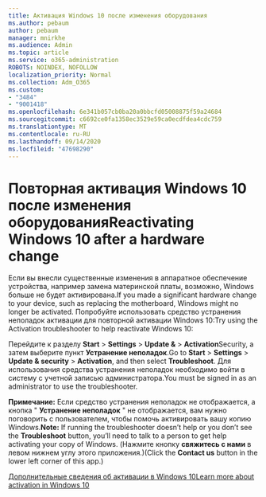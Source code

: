 ```yaml
---
title: Активация Windows 10 после изменения оборудования
ms.author: pebaum
author: pebaum
manager: mnirkhe
ms.audience: Admin
ms.topic: article
ms.service: o365-administration
ROBOTS: NOINDEX, NOFOLLOW
localization_priority: Normal
ms.collection: Adm_O365
ms.custom:
- "3484"
- "9001418"
ms.openlocfilehash: 6e341b057cb0ba20a0bbcfd05008875f59a24684
ms.sourcegitcommit: c6692ce0fa1358ec3529e59ca0ecdfdea4cdc759
ms.translationtype: MT
ms.contentlocale: ru-RU
ms.lasthandoff: 09/14/2020
ms.locfileid: "47698290"
---
```

# <a name="reactivating-windows-10-after-a-hardware-change"></a><span data-ttu-id="f77c6-102">Повторная активация Windows 10 после изменения оборудования</span><span class="sxs-lookup"><span data-stu-id="f77c6-102">Reactivating Windows 10 after a hardware change</span></span>

<span data-ttu-id="f77c6-103">Если вы внесли существенные изменения в аппаратное обеспечение устройства, например замена материнской платы, возможно, Windows больше не будет активирована.</span><span class="sxs-lookup"><span data-stu-id="f77c6-103">If you made a significant hardware change to your device, such as replacing the motherboard, Windows might no longer be activated.</span></span> <span data-ttu-id="f77c6-104">Попробуйте использовать средство устранения неполадок активации для повторной активации Windows 10:</span><span class="sxs-lookup"><span data-stu-id="f77c6-104">Try using the Activation troubleshooter to help reactivate Windows 10:</span></span>

<span data-ttu-id="f77c6-105">Перейдите к разделу **Start**  >  **Settings**  >  **Update &**  >  **Activation**Security, а затем выберите пункт **Устранение неполадок**.</span><span class="sxs-lookup"><span data-stu-id="f77c6-105">Go to **Start** > **Settings** > **Update & security** > **Activation**, and then select **Troubleshoot**.</span></span> <span data-ttu-id="f77c6-106">Для использования средства устранения неполадок необходимо войти в систему с учетной записью администратора.</span><span class="sxs-lookup"><span data-stu-id="f77c6-106">You must be signed in as an administrator to use the troubleshooter.</span></span>

<span data-ttu-id="f77c6-107">**Примечание:** Если средство устранения неполадок не отображается, а кнопка " **Устранение неполадок** " не отображается, вам нужно поговорить с пользователем, чтобы помочь активировать вашу копию Windows.</span><span class="sxs-lookup"><span data-stu-id="f77c6-107">**Note:** If running the troubleshooter doesn’t help or you don’t see the **Troubleshoot** button, you’ll need to talk to a person to get help activating your copy of Windows.</span></span> <span data-ttu-id="f77c6-108">(Нажмите кнопку **свяжитесь с нами** в левом нижнем углу этого приложения.)</span><span class="sxs-lookup"><span data-stu-id="f77c6-108">(Click the **Contact us** button in the lower left corner of this app.)</span></span>

[<span data-ttu-id="f77c6-109">Дополнительные сведения об активации в Windows 10</span><span class="sxs-lookup"><span data-stu-id="f77c6-109">Learn more about activation in Windows 10</span></span>](https://support.microsoft.com/help/12440/windows-10-activate)
